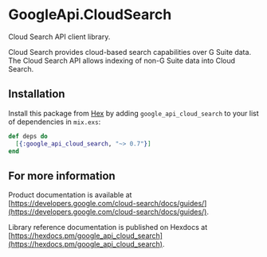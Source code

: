 # GoogleApi.CloudSearch

Cloud Search API client library.

Cloud Search provides cloud-based search capabilities over G Suite data.  The Cloud Search API allows indexing of non-G Suite data into Cloud Search.

## Installation

Install this package from [Hex](https://hex.pm) by adding
`google_api_cloud_search` to your list of dependencies in `mix.exs`:

```elixir
def deps do
  [{:google_api_cloud_search, "~> 0.7"}]
end
```

## For more information

Product documentation is available at [https://developers.google.com/cloud-search/docs/guides/](https://developers.google.com/cloud-search/docs/guides/).

Library reference documentation is published on Hexdocs at
[https://hexdocs.pm/google_api_cloud_search](https://hexdocs.pm/google_api_cloud_search).
